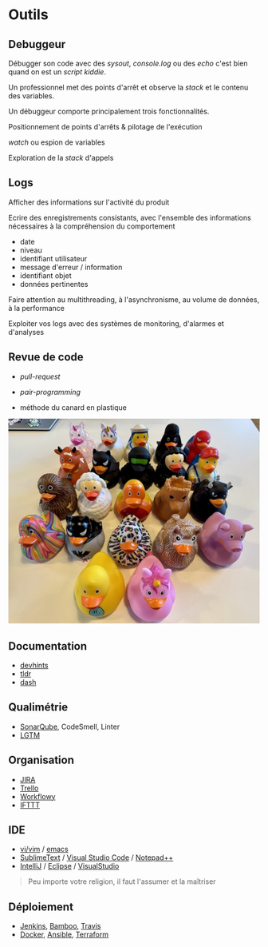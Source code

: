 # Outils


## Debuggeur


Débugger son code avec des *sysout*, *console.log* ou des *echo* c'est bien quand on est un *script kiddie*.


Un professionnel met des points d'arrêt et observe la *stack* et le contenu des variables.


Un débuggeur comporte principalement trois fonctionnalités.


Positionnement de points d'arrêts & pilotage de l'exécution


*watch* ou espion de variables


Exploration de la *stack* d'appels


## Logs


Afficher des informations sur l'activité du produit


Ecrire des enregistrements consistants, avec l'ensemble des informations nécessaires à la compréhension du comportement

* date
* niveau
* identifiant utilisateur
* message d'erreur / information
* identifiant objet
* données pertinentes


Faire attention au multithreading, à l'asynchronisme, au volume de données, à la performance


Exploiter vos logs avec des systèmes de monitoring, d'alarmes et d'analyses


## Revue de code

* *pull-request*
* *pair-programming*


* méthode du canard en plastique

![](img/canard.jpeg)


## Documentation

* [devhints](https://devhints.io/)
* [tldr](https://tldr.sh/)
* [dash](https://kapeli.com/dash)


## Qualimétrie

* [SonarQube](https://www.sonarqube.org), CodeSmell, Linter
* [LGTM](https://lgtm.com/)


## Organisation

* [JIRA](https://www.atlassian.com/software/jira/)
* [Trello](https://trello.com)
* [Workflowy](https://workflowy.com)
* [IFTTT](https://ifttt.com)


## IDE

* [vi/vim](https://www.vim.org) / [emacs](https://www.gnu.org/software/emacs/)
* [SublimeText](https://www.sublimetext.com) / [Visual Studio Code](https://code.visualstudio.com/) / [Notepad++](https://notepad-plus-plus.org/fr/)
* [IntelliJ](https://www.jetbrains.com/idea/) / [Eclipse](https://eclipse.org/) / [VisualStudio](https://www.visualstudio.com)

> Peu importe votre religion, il faut l'assumer et la maîtriser


## Déploiement

* [Jenkins](https://jenkins-ci.org), [Bamboo](https://www.atlassian.com/software/bamboo/), [Travis](https://travis-ci.com/)
* [Docker](https://www.docker.com), [Ansible](https://www.ansible.com), [Terraform](https://www.terraform.io)
